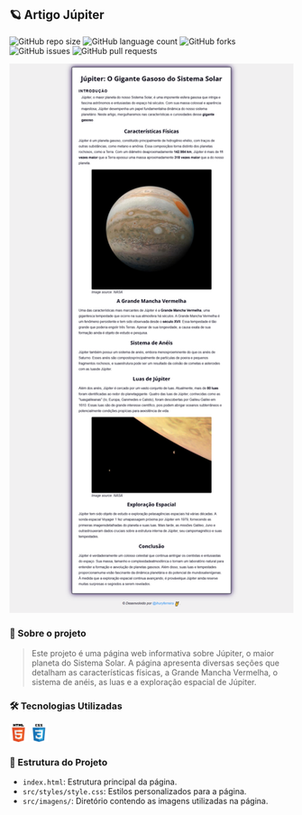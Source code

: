 ## 🪐 Artigo Júpiter

![GitHub repo size](https://img.shields.io/github/repo-size/ihuryferreira/README-template?style=for-the-badge)
![GitHub language count](https://img.shields.io/github/languages/count/ihuryferreira/README-template?style=for-the-badge)
![GitHub forks](https://img.shields.io/github/forks/ihuryferreira/README-template?style=for-the-badge)
![GitHub issues](https://img.shields.io/github/issues/ihuryferreira/README-template?style=for-the-badge)
![GitHub pull requests](https://img.shields.io/github/issues-pr/ihuryferreira/README-template?style=for-the-badge)

<img src="src/imagens/artigo.png" alt="Imagem ilustrativa do projeto">

### 🚀 Sobre o projeto

> Este projeto é uma página web informativa sobre Júpiter, o maior planeta do Sistema Solar. A página apresenta diversas seções que detalham as características físicas, a Grande Mancha Vermelha, o sistema de anéis, as luas e a exploração espacial de Júpiter.

### 🛠️ Tecnologias Utilizadas

<code><img height="32" src="https://raw.githubusercontent.com/github/explore/80688e429a7d4ef2fca1e82350fe8e3517d3494d/topics/html/html.png" alt="HTML5"/></code>
<code><img height="32" src="https://raw.githubusercontent.com/github/explore/80688e429a7d4ef2fca1e82350fe8e3517d3494d/topics/css/css.png" alt="CSS"/></code>

### 📂 Estrutura do Projeto

- `index.html`: Estrutura principal da página.
- `src/styles/style.css`: Estilos personalizados para a página.
- `src/imagens/`: Diretório contendo as imagens utilizadas na página.